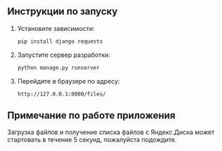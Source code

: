 ## Инструкции по запуску

1. Установите зависимости:
    ```bash
    pip install django requests
    ```

2. Запустите сервер разработки:
    ```bash
    python manage.py runserver
    ```

3. Перейдите в браузере по адресу:
    ```
    http://127.0.0.1:8000/files/
    ```
## Примечание по работе приложения
Загрузка файлов и получение списка файлов с Яндекс.Диска может стартовать в течение 5 секунд, пожалуйста подождите.
